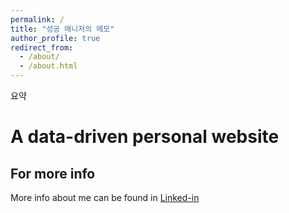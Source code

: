 ```yaml
---
permalink: /
title: "성공 매니저의 메모"
author_profile: true
redirect_from: 
  - /about/
  - /about.html
---
```


요약

# A data-driven personal website

## For more info
More info about me can be found in [Linked-in](https://www.linkedin.com/in/unchae-jeong-a88149179/)

